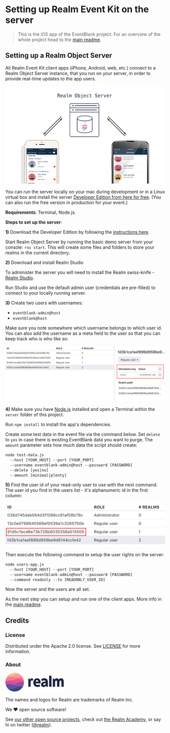 # Setting up Realm Event Kit on the server

> This is the iOS app of the EventBlank project. For an overview of the whole project head to the [main readme](../README.md).

## Setting up a Realm Object Server

All Realm Event Kit client apps (iPhone, Android, web, etc.) connect to a Realm Object Server instance, that you run on your server, in order to provide real-time updates to the app users.

![](../assets/server.png)

You can run the server locally on your mac during development or in a Linux virtual box and install the server [Developer Edition from here for free](https://realm.io/docs/get-started/installation/developer-edition/). (You can also run the free version in production for your event.)

**Requirements**: Terminal, Node.js.

**Steps to set up the server**:

**1)** Download the Developer Edition by following the [instructions here](https://realm.io/docs/get-started/installation/developer-edition/#installing-realm-object-server).

Start Realm Object Server by running the basic demo server from your console: `ros start`. This will create some files and folders to store your realms in the current directory.

**2)** Download and install Realm Studio

To administer the server you will need to install the Realm swiss-knife - [Realm Studio](https://realm.io/docs/get-started/installation/developer-edition/#administering-realm-object-server).

Run Studio and use the default admin user (credentials are pre-filled) to connect to your locally running server.

**3)** Create two users with usernames:

* `eventblank-admin@host`
* `eventblank@host`

Make sure you note somewhere which username belongs to which user id. You can also add the username as a meta field to the user so that you can keep track who is who like so:

![](../assets/users-meta.png)

**4)** Make sure you have [Node.js](https://nodejs.org) installed and open a Terminal within the `server` folder of this project.

Run `npm install` to install the app's dependencies.

Create some test data in the event file via the command below. Set `delete` to `yes` in case there is existing EventBlank data you want to purge. The `amount` parameter sets how much data the script should create:

```none
node test-data.js 
  --host [YOUR_HOST] --port [YOUR_PORT] 
  --username eventblank-admin@host --password [PASSWORD] 
  --delete [yes|no]
  --amount [minimal|plenty]
```

**5)** Find the user id of your read-only user to use with the next command. The user id you find in the users list - it's alphanumeric id in the first column:

![](../assets/user-id.png)

Then execute the following command to setup the user rights on the server:

```none
node users-app.js 
  --host [YOUR_HOST] --port [YOUR_PORT] 
  --username eventblank-admin@host --password [PASSWORD] 
  --command readonly --to [READONLY_USER_ID]
```

Now the server and the users are all set. 

As the next step you can setup and run one of the client apps. More info in the [main readme](../README.md).

## Credits

### License

Distributed under the Apache 2.0 license. See [LICENSE](../LICENSE) for more information.

### About

<img src="../assets/realm.png" width="184" />

The names and logos for Realm are trademarks of Realm Inc.

We :heart: open source software!

See [our other open source projects](https://realm.github.io), check out [the Realm Academy](https://academy.realm.io), or say hi on twitter ([@realm](https://twitter.com/realm)).
